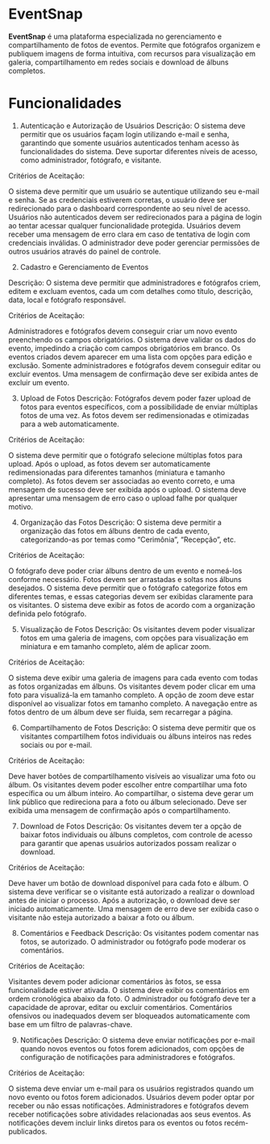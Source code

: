 # EventSnap
**EventSnap** é uma plataforma especializada no gerenciamento e compartilhamento de fotos de eventos. Permite que fotógrafos organizem e publiquem imagens de forma intuitiva, com recursos para visualização em galeria, compartilhamento em redes sociais e download de álbuns completos. 

# Funcionalidades

1. Autenticação e Autorização de Usuários
Descrição: O sistema deve permitir que os usuários façam login utilizando e-mail e senha, garantindo que somente usuários autenticados tenham acesso às funcionalidades do sistema. Deve suportar diferentes níveis de acesso, como administrador, fotógrafo, e visitante.

Critérios de Aceitação:

O sistema deve permitir que um usuário se autentique utilizando seu e-mail e senha.
Se as credenciais estiverem corretas, o usuário deve ser redirecionado para o dashboard correspondente ao seu nível de acesso.
Usuários não autenticados devem ser redirecionados para a página de login ao tentar acessar qualquer funcionalidade protegida.
Usuários devem receber uma mensagem de erro clara em caso de tentativa de login com credenciais inválidas.
O administrador deve poder gerenciar permissões de outros usuários através do painel de controle.

2. Cadastro e Gerenciamento de Eventos
   
Descrição: O sistema deve permitir que administradores e fotógrafos criem, editem e excluam eventos, cada um com detalhes como título, descrição, data, local e fotógrafo responsável.

Critérios de Aceitação:

Administradores e fotógrafos devem conseguir criar um novo evento preenchendo os campos obrigatórios.
O sistema deve validar os dados do evento, impedindo a criação com campos obrigatórios em branco.
Os eventos criados devem aparecer em uma lista com opções para edição e exclusão.
Somente administradores e fotógrafos devem conseguir editar ou excluir eventos.
Uma mensagem de confirmação deve ser exibida antes de excluir um evento.

3. Upload de Fotos
Descrição: Fotógrafos devem poder fazer upload de fotos para eventos específicos, com a possibilidade de enviar múltiplas fotos de uma vez. As fotos devem ser redimensionadas e otimizadas para a web automaticamente.

Critérios de Aceitação:

O sistema deve permitir que o fotógrafo selecione múltiplas fotos para upload.
Após o upload, as fotos devem ser automaticamente redimensionadas para diferentes tamanhos (miniatura e tamanho completo).
As fotos devem ser associadas ao evento correto, e uma mensagem de sucesso deve ser exibida após o upload.
O sistema deve apresentar uma mensagem de erro caso o upload falhe por qualquer motivo.

4. Organização das Fotos
Descrição: O sistema deve permitir a organização das fotos em álbuns dentro de cada evento, categorizando-as por temas como “Cerimônia”, “Recepção”, etc.

Critérios de Aceitação:

O fotógrafo deve poder criar álbuns dentro de um evento e nomeá-los conforme necessário.
Fotos devem ser arrastadas e soltas nos álbuns desejados.
O sistema deve permitir que o fotógrafo categorize fotos em diferentes temas, e essas categorias devem ser exibidas claramente para os visitantes.
O sistema deve exibir as fotos de acordo com a organização definida pelo fotógrafo.

5. Visualização de Fotos
Descrição: Os visitantes devem poder visualizar fotos em uma galeria de imagens, com opções para visualização em miniatura e em tamanho completo, além de aplicar zoom.

Critérios de Aceitação:

O sistema deve exibir uma galeria de imagens para cada evento com todas as fotos organizadas em álbuns.
Os visitantes devem poder clicar em uma foto para visualizá-la em tamanho completo.
A opção de zoom deve estar disponível ao visualizar fotos em tamanho completo.
A navegação entre as fotos dentro de um álbum deve ser fluida, sem recarregar a página.

6. Compartilhamento de Fotos
Descrição: O sistema deve permitir que os visitantes compartilhem fotos individuais ou álbuns inteiros nas redes sociais ou por e-mail.

Critérios de Aceitação:

Deve haver botões de compartilhamento visíveis ao visualizar uma foto ou álbum.
Os visitantes devem poder escolher entre compartilhar uma foto específica ou um álbum inteiro.
Ao compartilhar, o sistema deve gerar um link público que redireciona para a foto ou álbum selecionado.
Deve ser exibida uma mensagem de confirmação após o compartilhamento.

7. Download de Fotos
Descrição: Os visitantes devem ter a opção de baixar fotos individuais ou álbuns completos, com controle de acesso para garantir que apenas usuários autorizados possam realizar o download.

Critérios de Aceitação:

Deve haver um botão de download disponível para cada foto e álbum.
O sistema deve verificar se o visitante está autorizado a realizar o download antes de iniciar o processo.
Após a autorização, o download deve ser iniciado automaticamente.
Uma mensagem de erro deve ser exibida caso o visitante não esteja autorizado a baixar a foto ou álbum.

8. Comentários e Feedback
Descrição: Os visitantes podem comentar nas fotos, se autorizado. O administrador ou fotógrafo pode moderar os comentários.

Critérios de Aceitação:

Visitantes devem poder adicionar comentários às fotos, se essa funcionalidade estiver ativada.
O sistema deve exibir os comentários em ordem cronológica abaixo da foto.
O administrador ou fotógrafo deve ter a capacidade de aprovar, editar ou excluir comentários.
Comentários ofensivos ou inadequados devem ser bloqueados automaticamente com base em um filtro de palavras-chave.

9. Notificações
Descrição: O sistema deve enviar notificações por e-mail quando novos eventos ou fotos forem adicionados, com opções de configuração de notificações para administradores e fotógrafos.

Critérios de Aceitação:

O sistema deve enviar um e-mail para os usuários registrados quando um novo evento ou fotos forem adicionados.
Usuários devem poder optar por receber ou não essas notificações.
Administradores e fotógrafos devem receber notificações sobre atividades relacionadas aos seus eventos.
As notificações devem incluir links diretos para os eventos ou fotos recém-publicados.
